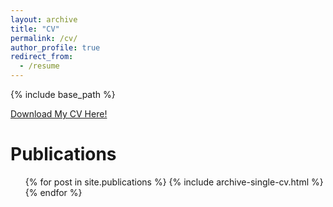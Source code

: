 ```yaml
---
layout: archive
title: "CV"
permalink: /cv/
author_profile: true
redirect_from:
  - /resume
---
```


{% include base_path %}

[Download My CV Here!](https://gregcusack.github.io/files/Greg-Cusack-Academic-Resume-February-2020.pdf)

Publications
======
  <ul>{% for post in site.publications %}
    {% include archive-single-cv.html %}
  {% endfor %}</ul>

<!-- Education
======
* B.S. in Electrical Engineering, Santa Clara University, 2016
* B.S. in Computer Science and Engineering, Santa Clara University, 2016
* M.S. in Electrical Engineering (Embedded Systems), University of California, Los Angeles, 2016-2017
  * Not completed
* M.S. in Computer Engineering, 2019 (expected)
* Ph.D in Computer Engineering, University of Colorado Boulder, 2022 (expected)

Work experience
======
* Graduate Research Assistant \| August 2017 - Present
  * Networking and Security Research (NSR) Lab \| Boulder, CO
  * Current projects include:
    * Implementing performance critical applications on high-rate network stream processors
    * Elastic scaling of hardware acceleration in NFV environments
    * Crafting adverserial examples for neural-network-based intrusion detection systems
  * Previous projects
    * Ransomware detection via network traffic signatures
    * Password Manager for Intel's SGX

* Software Engineering Intern \| Summer 2017
  * TransMarket Group \| Chicago, IL
  * Duties included:
    * Designing automated testing framework for market exchanges around the world

* Applications Engineering Intern \| Summer 2015
  * Texas Instruments \| Santa Clara, CA
  * Duties included:
    * Developing software to streamline automation for new silicon validation and benchmarking

Class Projects
======
* Attacking Internet Circumvension Tools | Fall 2017
  * Analyzed network traffic to identify when users were using Shadowsocks, a popular SOCKS5 proxy tool designed to allow users to circumvent the world's most powerful censor, China
  * Used a random forrest classifier to reach detection rates in excess of 97%, while keeping the false positive rate below 0.5%.

* Speaker Classifier \| Winter 2017
  * Used machine learning to identify speakers using the Raspberry Pi 3 and the Matrix Creator
  * Responsible for data sampling, processing, filtering, and power reduction in C++ and Shell

* Smart Hospital Bed \| Fall 2016
  * Utilized machine learning to identify a patient’s location and orientation on a bed.
  * Responsible for client/server multithreaded architecture development in C on the Intel Edison.

* Compiler for C Language in C++ \| Winter 2016
  * Built a 6-phase compiler for a simplified C language in C++. It can handle function calls, structures, pointers, arrays, etc.

Honors
======
* Computer Engineering Outstanding Senior Award \| SCU Spring 2016
  * "Presented to a senior by the faculty of the Computer Engineering Department based on academic standing, esprit de corps, and contribution to the department, school, and community."

* Alpha Sigma Nu -- Jesuit Honors Society \| SCU Spring 2015
  * Accepts students in top 15% of junior/senior class who distinguish themselves in scholarship and service to others
  * Among the highest honors bestowed at a Jesuit Institution

Leadership
======
* Sigma Chi Lambda Gamma Event Programming Chair \| 2015-2016
  * Elected by peers to direct the planning and execution of all fraternity-wide events

* SCU Men’s Rugby Vice President \| 2014-2015
  * Organized our largest fundraising event and coordinated team travel
  * Worked with SCU Club Sports administration to further strengthen club’s relations with SCU’s athletic department

Publications
======
  <ul>{% for post in site.publications %}
    {% include archive-single-cv.html %}
  {% endfor %}</ul>

Guest Lectures
======
* ECEN 3350: Programming Digital Systems | CU Boulder April 2018 -->

<!-- Awards
======
* Computer Engineering Outstanding Senior Awards\| SCU June 2016
  * “Presented to a senior by the faculty of the Computer Engineering Department based on academic standing, esprit de corps, and contribution to the department, school, and community.”
* Alpha Sigma Nu - Jesuit Honors Society\| SCU April 2015
  * Accepts students in top 15% of junior/senior class who distinguish themselves in scholarship and service to others
  * Among the highest honors bestowed at a Jesuit Institution -->




  
